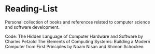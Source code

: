 # Reading-List
Personal collection of books and references related to computer science and software development.

Code: The Hidden Language of Computer Hardware and Software by Charles Petzold
The Elements of Computing Systems: Building a Modern Computer from First Principles by Noam Nisan and Shimon Schocken
